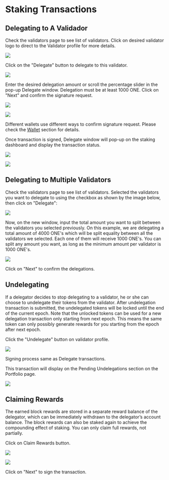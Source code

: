 # Staking Transactions

## Delegating to A Validador

Check the validators page to see list of validators. Click on desired validator logo to direct to the Validator profile for more details.

![](../../../../.gitbook/assets/image%20%2866%29.png)

Click on the "Delegate" button to delegate to this validator.

![](../../../../.gitbook/assets/image%20%289%29.png)

Enter the desired delegation amount or scroll the percentage slider in the pop-up Delegate window. Delegation must be at least 1000 ONE. Click on "Next" and confirm the signature request.

![](../../../../.gitbook/assets/image%20%2833%29.png)

![](../../../../.gitbook/assets/image%20%2824%29.png)

Different wallets use different ways to confirm signature request. Please check the [Wallet](https://app.gitbook.com/@harmony-one/s/home/~/drafts/-M7F2-rR3OLvk7_5kftG/wallets) section for details.

Once transaction is signed, Delegate window will pop-up on the staking dashboard and display the transaction status.

![](../../../../.gitbook/assets/image%20%28181%29.png)

![](../../../../.gitbook/assets/image%20%2814%29.png)

## Delegating to Multiple Validators

Check the validators page to see list of validators. Selected the validators you want to delegate to using the checkbox as shown by the image below, then click on "Delegate":

![](../../../../.gitbook/assets/multiple_delegations.png)

Now, on the new window, input the total amount you want to split between the validators you selected previously. On this example, we are delegating a total amount of 4000 ONE's which will be split equality between all the validators we selected. Each one of them will receive 1000 ONE's. You can split any amount you want, as long as the minimum amount per validator is 1000 ONE's.

![](../../../../.gitbook/assets/multiple_delegations_amounts.png)

Click on "Next" to confirm the delegations.

## Undelegating

If a delegator decides to stop delegating to a validator, he or she can choose to undelegate their tokens from the validator. After undelegation transaction is submitted, the undelegated tokens will be locked until the end of the current epoch. Note that the unlocked tokens can be used for a new delegation transaction only starting from next epoch. This means the same token can only possibly generate rewards for you starting from the epoch after next epoch.

Click the "Undelegate" button on validator profile.

![](../../../../.gitbook/assets/image%20%28150%29.png)

Signing process same as Delegate transactions.

This transaction will display on the Pending Undelegations section on the Portfolio page.

![](../../../../.gitbook/assets/image%20%28115%29.png)

## Claiming Rewards

The earned block rewards are stored in a separate reward balance of the delegator, which can be immediately withdrawn to the delegator’s account balance. The block rewards can also be staked again to achieve the compounding effect of staking. You can only claim full rewards, not partially.

Click on Claim Rewards button.

![](../../../../.gitbook/assets/image%20%2894%29.png)

![](../../../../.gitbook/assets/image%20%288%29%20%281%29.png)

Click on "Next" to sign the transaction.

